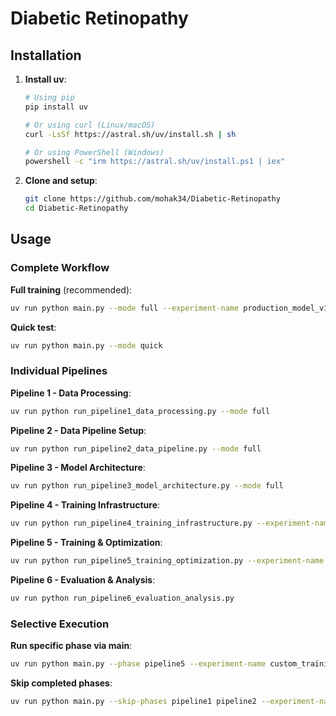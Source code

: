 # Diabetic Retinopathy

## Installation

1. **Install uv**:

   ```bash
   # Using pip
   pip install uv

   # Or using curl (Linux/macOS)
   curl -LsSf https://astral.sh/uv/install.sh | sh

   # Or using PowerShell (Windows)
   powershell -c "irm https://astral.sh/uv/install.ps1 | iex"
   ```

2. **Clone and setup**:
   ```bash
   git clone https://github.com/mohak34/Diabetic-Retinopathy
   cd Diabetic-Retinopathy
   ```

## Usage

### Complete Workflow

**Full training** (recommended):

```bash
uv run python main.py --mode full --experiment-name production_model_v1
```

**Quick test**:

```bash
uv run python main.py --mode quick
```

### Individual Pipelines

**Pipeline 1 - Data Processing**:

```bash
uv run python run_pipeline1_data_processing.py --mode full
```

**Pipeline 2 - Data Pipeline Setup**:

```bash
uv run python run_pipeline2_data_pipeline.py --mode full
```

**Pipeline 3 - Model Architecture**:

```bash
uv run python run_pipeline3_model_architecture.py --mode full
```

**Pipeline 4 - Training Infrastructure**:

```bash
uv run python run_pipeline4_training_infrastructure.py --experiment-name test_training --mode full
```

**Pipeline 5 - Training & Optimization**:

```bash
uv run python run_pipeline5_training_optimization.py --experiment-name production_training --mode full
```

**Pipeline 6 - Evaluation & Analysis**:

```bash
uv run python run_pipeline6_evaluation_analysis.py
```

### Selective Execution

**Run specific phase via main**:

```bash
uv run python main.py --phase pipeline5 --experiment-name custom_training
```

**Skip completed phases**:

```bash
uv run python main.py --skip-phases pipeline1 pipeline2 --experiment-name continue_training
```
